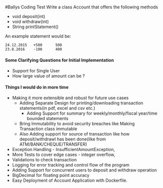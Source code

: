 #Ballys Coding Test
Write a class Account that offers the following methods 

- void deposit(int) 
- void withdraw(int) 
- String printStatement()

An example statement would be:

```Date        Amount  Balance
24.12.2015   +500      500
23.8.2016    -100      400
```
#### Some Clarifying Questions for Initial Implementation 
- Support for Single User
- How large value of amount can be ?

#### Things I would do in more time
- Making it more extensible and robust for future use cases
  - Adding Separate Design for printing/downloading transaction statements(in pdf, excel and csv etc.)
    - Adding Support for summary for weekly/monthly/fiscal year/time bounded statements
  - Bring Immutability to avoid security breaches like Making Transaction class immutable
  - Also Adding support for source of transaction like how deposit/withdrawl has been done(like from ATM/BANK/CHEQUE/TRANSFER)
- Exception Handling - InsufficientAmountException, 
- More Tests to cover edge cases - integer overflow, 
- Validations to check transaction
- Logging for error tracking and control flow of the program
- Adding Support for concurrent users to deposit and withdraw operation
- BigDecimal for floating point accuracy
- Easy Deployment of Account Application with Dockerfile.
  
